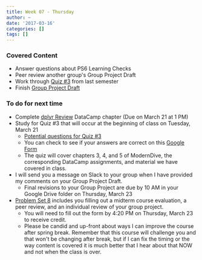```yaml
---
title: Week 07 - Thursday
author: ~
date: '2017-03-16'
categories: []
tags: []
---
```


### Covered Content
- Answer questions about PS6 Learning Checks
- Peer review another group's Group Project Draft
- Work through [Quiz #3](Quiz3-individual.pdf) from last semester
- Finish [Group Project Draft](../../../../group_project_outline/index.html)

### To do for next time
- Complete [dplyr Review](https://campus.datacamp.com/courses/effective-data-storytelling-using-the-tidyverse/dplyr-review-8) DataCamp chapter (Due on March 21 at 1 PM)
- Study for Quiz #3 that will occur at the beginning of class on Tuesday, March 21
  - [Potential questions for Quiz #3](https://docs.google.com/document/d/1XuGwrSX6OJehSDoYtQqDpUhjRzFzul-yarbMC3EaGig/edit?usp=sharing)
  - You can check to see if your answers are correct on this [Google Form](https://goo.gl/forms/ui9gMLkrXgsQwv733)
  - The quiz will cover chapters 3, 4, and 5 of ModernDive, the corresponding DataCamp assignments, and material we have covered in class.
- I will send you a message on Slack to your group when I have provided my comments on your Group Project Draft.
  - Final revisions to your Group Project are due by 10 AM in your Google Drive folder on Thursday, March 23
- [Problem Set 8](https://goo.gl/forms/tCBFF7cuMbYgPIyb2) includes you filling out a midterm course evaluation, a peer review, and an individual review of your group project.
  - You will need to fill out the form by 4:20 PM on Thursday, March 23 to receive credit.  
  - Please be candid and up-front about ways I can improve the course after spring break.  Remember that this course will challenge you and that won't be changing after break, but if I can fix the timing or the way content is covered it is much better that I hear about that NOW and not when the class is over.